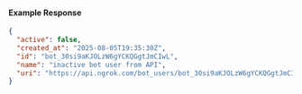 <!-- Code generated for API Clients. DO NOT EDIT. -->

#### Example Response

```json
{
  "active": false,
  "created_at": "2025-08-05T19:35:30Z",
  "id": "bot_30si9aKJOLzW6gYCKQGgtJmCIwL",
  "name": "inactive bot user from API",
  "uri": "https://api.ngrok.com/bot_users/bot_30si9aKJOLzW6gYCKQGgtJmCIwL"
}
```
